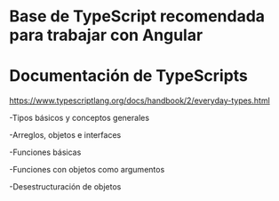# Base de TypeScript recomendada para trabajar con Angular 

# Documentación de TypeScripts
https://www.typescriptlang.org/docs/handbook/2/everyday-types.html

-Tipos básicos y conceptos generales

-Arreglos, objetos e interfaces

-Funciones básicas

-Funciones con objetos como argumentos

-Desestructuración de objetos

